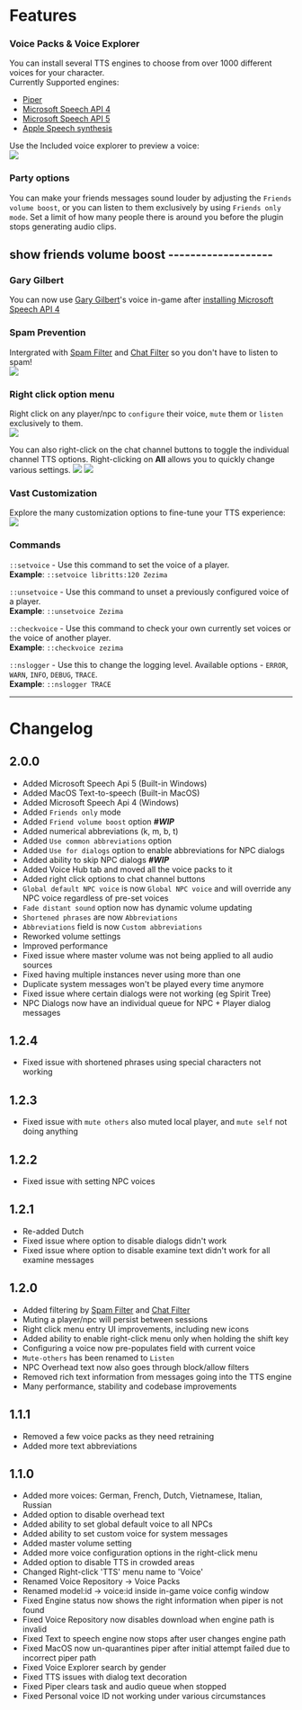 # Features

### Voice Packs & Voice Explorer
You can install several TTS engines to choose from over 1000 different voices for your character.<br/>
Currently Supported engines:
- [Piper](https://github.com/rhasspy/piper)
- [Microsoft Speech API 4](https://en.wikipedia.org/wiki/Microsoft_Speech_API#SAPI_4)
- [Microsoft Speech API 5](https://learn.microsoft.com/en-us/previous-versions/windows/desktop/ms723627(v=vs.85))
- [Apple Speech synthesis](https://developer.apple.com/documentation/avfoundation/speech_synthesis/)

Use the Included voice explorer to preview a voice:<br/>
![](https://mechanic.ink/img/osrs/features/voice-explorer.png)

### Party options
You can make your friends messages sound louder by adjusting the `Friends volume boost`, or you can listen to them exclusively by using `Friends only mode`. Set a limit of how many people there is around you before the plugin stops generating audio clips. 
## **show friends volume boost -------------------**


### Gary Gilbert
You can now use [Gary Gilbert](https://www.youtube.com/watch?v=paExDoWOM0Q&list=PLDSJpYkJoHD9f6nowvKrY2vHOZBgIZm_K)'s voice in-game after [installing Microsoft Speech API 4](INSTALLING.md)

### Spam Prevention

Intergrated with [Spam Filter](https://runelite.net/plugin-hub/show/spamfilter) and [Chat Filter](https://github.com/runelite/runelite/wiki/Chat-Filter) so you don't have to listen to spam!<br/>
![](https://mechanic.ink/img/osrs/features/spam-prevention.png)

### Right click option menu
Right click on any player/npc to `configure` their voice, `mute` them or `listen` exclusively to them.<br/>
![](https://mechanic.ink/img/osrs/natural-speech/features/right-click.png)

You can also right-click on the chat channel buttons to toggle the individual channel TTS options. Right-clicking on **All** allows you to quickly change various settings.
![](https://mechanic.ink/img/osrs/natural-speech/features/right-click-volume.png)
![](https://mechanic.ink/img/osrs/natural-speech/features/right-click-options.png)

### Vast Customization

Explore the many customization options to fine-tune your TTS experience:<br/>
![](https://mechanic.ink/img/osrs/features/config.png)



### Commands

`::setvoice` - Use this command to set the voice of a player.<br>
**Example**: `::setvoice libritts:120 Zezima`

`::unsetvoice` - Use this command to unset a previously configured voice of a player.<br>
**Example**: `::unsetvoice Zezima`

`::checkvoice` - Use this command to check your own currently set voices or the voice of another player.<br>
**Example**: `::checkvoice zezima`

`::nslogger` - Use this to change the logging level. Available options - `ERROR`, `WARN`, `INFO`, `DEBUG`, `TRACE`.<br>
**Example**: `::nslogger TRACE` 




---
# Changelog

## 2.0.0
 - Added Microsoft Speech Api 5 (Built-in Windows)
 - Added MacOS Text-to-speech (Built-in MacOS)
 - Added Microsoft Speech Api 4 (Windows)
 - Added `Friends only` mode
 - Added `Friend volume boost` option **_#WIP_**
 - Added numerical abbreviations (k, m, b, t)
 - Added `Use common abbreviations` option
 - Added `Use for dialogs` option to enable abbreviations for NPC dialogs
 - Added ability to skip NPC dialogs **_#WIP_**
 - Added Voice Hub tab and moved all the voice packs to it
 - Added right click options to chat channel buttons
 - `Global default NPC voice` is now `Global NPC voice` and will override any NPC voice regardless of pre-set voices
 - `Fade distant sound` option now has dynamic volume updating
 - `Shortened phrases` are now `Abbreviations`
 - `Abbreviations` field is now `Custom abbreviations`
 - Reworked volume settings
 - Improved performance
 - Fixed issue where master volume was not being applied to all audio sources
 - Fixed having multiple instances never using more than one
 - Duplicate system messages won't be played every time anymore
 - Fixed issue where certain dialogs were not working (eg Spirit Tree)
 - NPC Dialogs now have an individual queue for NPC + Player dialog messages


## 1.2.4
- Fixed issue with shortened phrases using special characters not working

## 1.2.3
- Fixed issue with `mute others` also muted local player, and `mute self` not doing anything

## 1.2.2
 - Fixed issue with setting NPC voices

## 1.2.1
 - Re-added Dutch
 - Fixed issue where option to disable dialogs didn't work
 - Fixed issue where option to disable examine text didn't work for all examine messages

## 1.2.0
 - Added filtering by [Spam Filter](https://runelite.net/plugin-hub/show/spamfilter) and [Chat Filter](https://github.com/runelite/runelite/wiki/Chat-Filter)
 - Muting a player/npc will persist between sessions
 - Right click menu entry UI improvements, including new icons
 - Added ability to enable right-click menu only when holding the shift key
 - Configuring a voice now pre-populates field with current voice
 - `Mute-others` has been renamed to `Listen`
 - NPC Overhead text now also goes through block/allow filters
 - Removed rich text information from messages going into the TTS engine
 - Many performance, stability and codebase improvements

## 1.1.1
 - Removed a few voice packs as they need retraining
 - Added more text abbreviations

## 1.1.0

 - Added more voices: German, French, Dutch, Vietnamese, Italian, Russian
 - Added option to disable overhead text
 - Added ability to set global default voice to all NPCs
 - Added ability to set custom voice for system messages
 - Added master volume setting
 - Added more voice configuration options in the right-click menu
 - Added option to disable TTS in crowded areas
 - Changed Right-click 'TTS' menu name to 'Voice'
 - Renamed Voice Repository -> Voice Packs
 - Renamed model:id -> voice:id inside in-game voice config window
 - Fixed Engine status now shows the right information when piper is not found
 - Fixed Voice Repository now disables download when engine path is invalid
 - Fixed Text to speech engine now stops after user changes engine path 
 - Fixed MacOS now un-quarantines piper after initial attempt failed due to incorrect piper path
 - Fixed Voice Explorer search by gender
 - Fixed TTS issues with dialog text decoration
 - Fixed Piper clears task and audio queue when stopped
 - Fixed Personal voice ID not working under various circumstances
